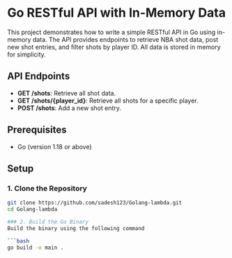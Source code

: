 # Go RESTful API with In-Memory Data

This project demonstrates how to write a simple RESTful API in Go using in-memory data. The API provides endpoints to retrieve NBA shot data, post new shot entries, and filter shots by player ID. 
All data is stored in memory for simplicity.

## API Endpoints
- **GET /shots**: Retrieve all shot data.
- **GET /shots/{player_id}**: Retrieve all shots for a specific player.
- **POST /shots**: Add a new shot entry.

## Prerequisites
- Go (version 1.18 or above)

## Setup

### 1. Clone the Repository

```bash
git clone https://github.com/sadesh123/Golang-lambda.git
cd Golang-lambda

### 2. Build the Go Binary
Build the binary using the following command

```bash
go build -o main .

